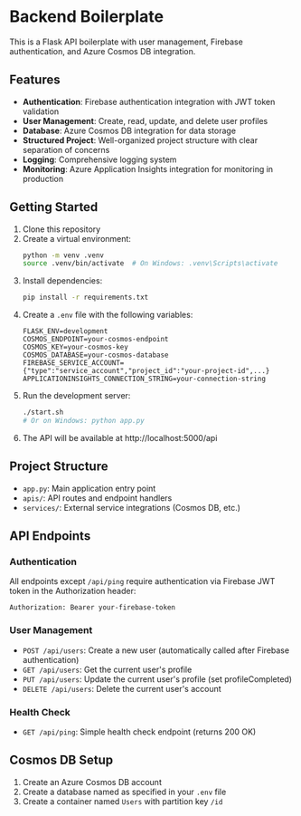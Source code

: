 # Backend Boilerplate

This is a Flask API boilerplate with user management, Firebase authentication, and Azure Cosmos DB integration.

## Features

- **Authentication**: Firebase authentication integration with JWT token validation
- **User Management**: Create, read, update, and delete user profiles
- **Database**: Azure Cosmos DB integration for data storage
- **Structured Project**: Well-organized project structure with clear separation of concerns
- **Logging**: Comprehensive logging system
- **Monitoring**: Azure Application Insights integration for monitoring in production

## Getting Started

1. Clone this repository
2. Create a virtual environment:
   ```bash
   python -m venv .venv
   source .venv/bin/activate  # On Windows: .venv\Scripts\activate
   ```
3. Install dependencies:
   ```bash
   pip install -r requirements.txt
   ```
4. Create a `.env` file with the following variables:
   ```
   FLASK_ENV=development
   COSMOS_ENDPOINT=your-cosmos-endpoint
   COSMOS_KEY=your-cosmos-key
   COSMOS_DATABASE=your-cosmos-database
   FIREBASE_SERVICE_ACCOUNT={"type":"service_account","project_id":"your-project-id",...}
   APPLICATIONINSIGHTS_CONNECTION_STRING=your-connection-string
   ```
5. Run the development server:
   ```bash
   ./start.sh
   # Or on Windows: python app.py
   ```
6. The API will be available at http://localhost:5000/api

## Project Structure

- `app.py`: Main application entry point
- `apis/`: API routes and endpoint handlers
- `services/`: External service integrations (Cosmos DB, etc.)

## API Endpoints

### Authentication

All endpoints except `/api/ping` require authentication via Firebase JWT token in the Authorization header:
```
Authorization: Bearer your-firebase-token
```

### User Management

- `POST /api/users`: Create a new user (automatically called after Firebase authentication)
- `GET /api/users`: Get the current user's profile
- `PUT /api/users`: Update the current user's profile (set profileCompleted)
- `DELETE /api/users`: Delete the current user's account

### Health Check

- `GET /api/ping`: Simple health check endpoint (returns 200 OK)

## Cosmos DB Setup

1. Create an Azure Cosmos DB account
2. Create a database named as specified in your `.env` file
3. Create a container named `Users` with partition key `/id` 